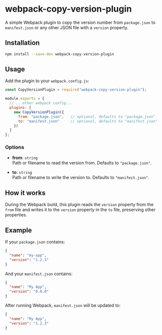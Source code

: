# webpack-copy-version-plugin

A simple Webpack plugin to copy the version number from `package.json` to `manifest.json` or any other JSON file with a `version` property.

## Installation

```sh
npm install --save-dev webpack-copy-version-plugin
```

## Usage

Add the plugin to your `webpack.config.js`:

```js
const CopyVersionPlugin = require("webpack-copy-version-plugin");

module.exports = {
  // ...other webpack config...
  plugins: [
    new CopyVersionPlugin({
      from: "package.json",   // optional, defaults to "package.json"
      to: "manifest.json"     // optional, defaults to "manifest.json"
    })
  ]
};
```

### Options

- **from**: `string`  
  Path or filename to read the version from. Defaults to `"package.json"`.

- **to**: `string`  
  Path or filename to write the version to. Defaults to `"manifest.json"`.

## How it works

During the Webpack build, this plugin reads the `version` property from the `from` file and writes it to the `version` property in the `to` file, preserving other properties.

## Example

If your `package.json` contains:

```json
{
  "name": "my-app",
  "version": "1.2.3"
}
```

And your `manifest.json` contains:

```json
{
  "name": "My App",
  "version": "0.0.0"
}
```

After running Webpack, `manifest.json` will be updated to:

```json
{
  "name": "My App",
  "version": "1.2.3"
}
```
